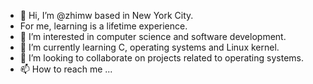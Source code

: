 - 👋 Hi, I’m @zhimw based in New York City.
- For me, learning is a lifetime experience.
- 👀 I’m interested in computer science and software development.
- 🌱 I’m currently learning C, operating systems and Linux kernel.
- 💞️ I’m looking to collaborate on projects related to operating systems.
- 📫 How to reach me ...
